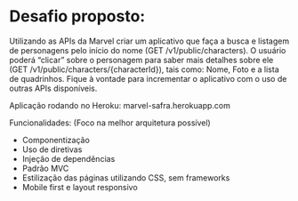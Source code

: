 # Desafio proposto:
Utilizando as APIs da Marvel criar um aplicativo que faça a busca e listagem de personagens pelo início do nome (GET /v1/public/characters). O usuário poderá “clicar” sobre o personagem para saber mais detalhes sobre ele (GET /v1/public/characters/{characterId}), tais como: Nome, Foto e a lista de quadrinhos.  Fique à vontade para incrementar o aplicativo com o uso de outras APIs disponíveis.

Aplicação rodando no Heroku: marvel-safra.herokuapp.com

Funcionalidades:
(Foco na melhor arquitetura possível)
- Componentização
- Uso de diretivas 
- Injeção de dependências
- Padrão MVC 
- Estilização das páginas utilizando CSS, sem frameworks
- Mobile first e layout responsivo
